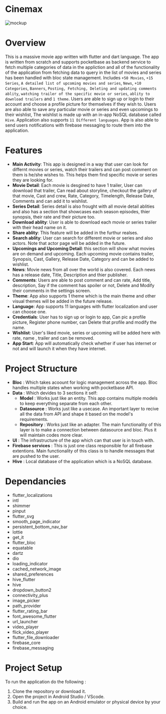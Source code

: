 # Cinemax
![mockup](assets/mockup.png)

# Overview 
This is a massive movie app written with flutter and dart language. The app is written from scratch and supports pocketbase as backend service to fetch multiple categories of data in the appliction and all of the functionality of the application from fetching data to query in the list of movies and series has been handled with bloc state management. Includes `+50 Movies`, `+15 Series`, `A detailed list of upcoming movies and series`, `News`, `+10 Categories`, `Banners`, `Posting, Fetching, Deleting and updating comments ablity`, `watching trailer of the specific movie or series`, `ablity to download trailers` and `1 theme`. Users are able to sign up or login to their account and choose a profile picture for themselves if they wish to. Users are also able to save any particular movie or series and even upcomings to their wishlist, The wishlist is made up with an in-app NoSQL database called `Hive`. Application also supports `11 Different languages`. App is also able to send users notifications with firebase messaging to route them into the application.

# Features

- **Main Activity**: This app is designed in a way that user can look for differnt movies or series, watch their trailers and can post comment on them is he/she wishes to. This helps them find specific movie or series they are looking for.
- **Movie Detail**: Each movie is desgined to have 1 trailer, User can download that trailer, Can read about storyline, checkout the gallery of that movie, Cast and crew, Rate, Category, Timelength, Release Date, Comments and can add it to wishlist.
- **Series Detail**: Series detail is also frought with all movie detail ablities and also has a section that showcases each season episodes, thier synopsis, their rate and their picture too.
- **Download ablity**: User is able to download each movie or series trailer with their head name on it.
- **Share ablity**: This feature will be added in the furthur realses.
- **Search ablity**: User can search for different movie or series and also actors. Note that actor page will be added in the future.
- **Upcomings and Upcoming Detail**: this section will show what movies are on demand and upcoming. Each upcoming movie contains trailer, Synopsis, Cast, Gallery, Release Date, Category and can be added to wishlist.
- **News**: Movie news from all over the world is also covered. Each news has a release date, Title, Description and thier publisher.
- **Comments**: Users are able to post comment and can rate, Add title, description, Say if the comment has spoiler or not, Delete and Modify their comments in the settings screen.
- **Theme**: App also supports 1 theme which is the main theme and other visual themes will be added in the future release.
- **Language**: App supports 11 languages with flutter localization and user can choose one.
- **Credentials**: User has to sign up or login to app, Can pic a profile picture, Register phone number, can Delete that profile and modify the name.
- **Wishlist**: User's liked movie, series or upcoming will be added here with rate, name , trailer and can be removed.
- **App Start**: App will automatically check whether if user has internet or not and will launch it when they have internet.

# Project Structure

- **Bloc** : Which takes acoount for logic management across the app. Bloc handles multiple states when working with pocketbase API.
- **Data** : Which devides to 3 sections it self:
   - **Model** : Works just like an entity. This app contains multiple models to keep everything separate from each other.
   - **Datasource** : Works just like a usecase. An important layer to recive all the data from API and shape it based on the model's requirements.
   - **Repository** : Works just like an adapter. The main functionality of this layer is to make a connection between datasource and bloc. Plus it will maintain codes more clear.
- **UI** : The infrastructure of the app which can that user is in touch with.
- **Firebase services** : This is just one class responsible for all firebase extentions. Main functionality of this class is to handle messages that are pushed to the user.
- **Hive** : Local database of the application which is a NoSQL database.

# Dependancies
  - flutter_localizations
  - intl
  - shimmer
  - pinput
  - flutter_svg
  - smooth_page_indicator
  - persistent_bottom_nav_bar
  - lottie
  - get_it
  - flutter_bloc
  - equatable
  - dartz
  - dio
  - loading_indicator
  - cached_network_image
  - shared_preferences
  - hive_flutter
  - hive
  - dropdown_button2
  - connectivity_plus
  - image_picker
  - path_provider
  - flutter_rating_bar
  - font_awesome_flutter
  - url_launcher
  - video_player
  - flick_video_player
  - flutter_file_downloader
  - firebase_core
  - firebase_messaging

# Project Setup
To run the application do the following :

 1. Clone the repository or download it.
 2. Open the project in Android Studio / VScode.
 3. Build and run the app on an Android emulator or physical device by your choice.
